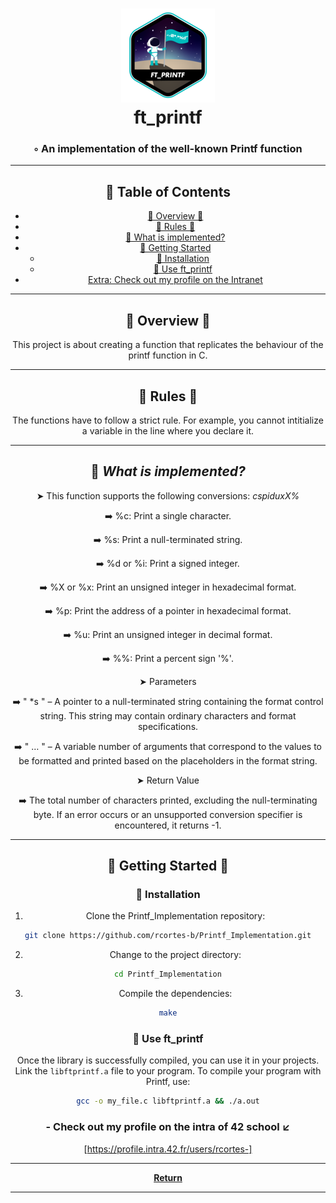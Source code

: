 <div align="center">
<h1 align="center">
<img src="https://github.com/mcombeau/mcombeau/blob/main/42_badges/ft_printfe.png" alt="ft_printf 42 project badge"/>
<br>ft_printf</h1>
<h3>◦ An implementation of the well-known Printf function </h3>

---

## 📖 Table of Contents
- [📍 Overview 📍](#-overview-)
- [📍 Rules 📍](#-rules-)
- [🔎 What is implemented?](#-what-is-implemented)
- [🚀 Getting Started](#-getting-started--)
    - [🔧 Installation](#-installation)
    - [🤖 Use ft_printf](#-use-ft_printf)
- [Extra: Check out my profile on the Intranet](#--check-out-my-profile-on-the-intra-of-42-school-%EF%B8%8F)

---

## 📍 Overview 📍

This project is about creating a function that replicates the behaviour of the printf function in C.  


---

## 📍 Rules 📍

The functions have to follow a strict rule. For example, you cannot intitialize a variable in the line where you declare it.


---


## 🔎 _What is implemented?_

➤ This function supports the following conversions: *cspiduxX%*

➡️ %c: Print a single character.

➡️ %s: Print a null-terminated string.

➡️ %d or %i: Print a signed integer.

➡️ %X or %x: Print an unsigned integer in hexadecimal format.

➡️ %p: Print the address of a pointer in hexadecimal format.

➡️ %u: Print an unsigned integer in decimal format.
 
➡️ %%: Print a percent sign '%'.

➤ Parameters

➡️ " *s " – A pointer to a null-terminated string containing the format control string. This string may contain ordinary characters and format specifications.

➡️ " … "  – A variable number of arguments that correspond to the values to be formatted and printed based on the placeholders in the format string.

➤ Return Value

➡️ The total number of characters printed, excluding the null-terminating byte. If an error occurs or an unsupported conversion specifier is encountered, it returns -1.

---

## 🚀 Getting Started  🚀 

### 🔧 Installation

1. Clone the Printf_Implementation repository:
```sh
git clone https://github.com/rcortes-b/Printf_Implementation.git
```

2. Change to the project directory:
```sh
cd Printf_Implementation
```

3. Compile the dependencies:
```sh
make
```

### 🤖 Use ft_printf
Once the library is successfully compiled, you can use it in your projects. Link the `libftprintf.a` file to your program.
To compile your program with Printf, use:
```sh
gcc -o my_file.c libftprintf.a && ./a.out
```
### - Check out my profile on the intra of 42 school ↙️
[https://profile.intra.42.fr/users/rcortes-]

---

[**Return**](#Top)

---
